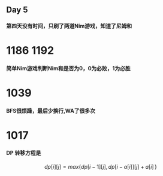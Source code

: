 ## Day 5
#### 第四天没有时间，只刷了两道Nim游戏，知道了尼姆和
# **1186**    **1192**
#### **简单Nim游戏判断Nim和是否为0，0为必败，1为必胜**
# **1039**
#### **BFS很烦躁，最后少换行,WA了很多次**
# **1017**
#### **DP 转移方程是**
```math
dp[i][j] =max\{dp[i-1][j], dp[i-a[i]][j]+a[i]\,\}
```